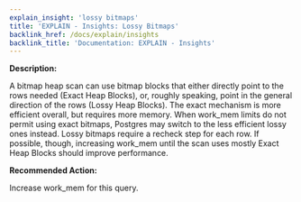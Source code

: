 ```yaml
---
explain_insight: 'lossy bitmaps'
title: 'EXPLAIN - Insights: Lossy Bitmaps'
backlink_href: /docs/explain/insights
backlink_title: 'Documentation: EXPLAIN - Insights'
---
```


**Description:**

A bitmap heap scan can use bitmap blocks that either directly point to the rows needed (Exact Heap Blocks), or, roughly speaking, point in the general direction of the rows (Lossy Heap Blocks). The exact mechanism is more efficient overall, but requires more memory. When work_mem limits do not permit using exact bitmaps, Postgres may switch to the less efficient lossy ones instead. Lossy bitmaps require a recheck step for each row. If possible, though, increasing work_mem until the scan uses mostly Exact Heap Blocks should improve performance.

**Recommended Action:**

Increase work_mem for this query.